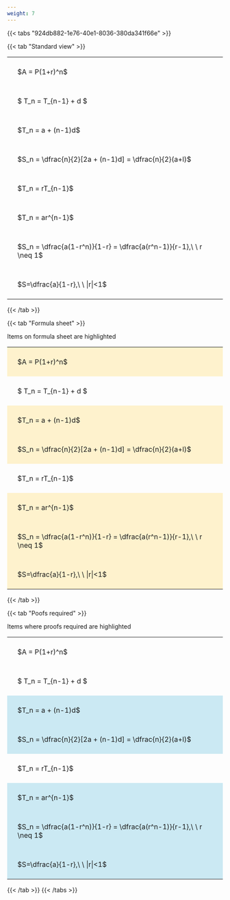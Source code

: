 ```yaml
---
weight: 7
---
```


{{< tabs "924db882-1e76-40e1-8036-380da341f66e" >}}

{{< tab "Standard view" >}}

<style type="text/css">
#T_516fc th.col_heading {
  text-align: left;
  font-size: 1em;
}
#T_516fc td {
  text-align: left;
  font-size: 1em;
  padding: 1.5em;
}
</style>
<table id="T_516fc">
  <thead>
  </thead>
  <tbody>
    <tr>
      <td id="T_516fc_row0_col0" class="data row0 col0" >$A = P(1+r)^n$</td>
    </tr>
    <tr>
      <td id="T_516fc_row1_col0" class="data row1 col0" >$ T_n = T_{n-1} + d $</td>
    </tr>
    <tr>
      <td id="T_516fc_row2_col0" class="data row2 col0" >$T_n = a + (n-1)d$</td>
    </tr>
    <tr>
      <td id="T_516fc_row3_col0" class="data row3 col0" >$S_n = \dfrac{n}{2}[2a + (n-1)d] = \dfrac{n}{2}(a+l)$</td>
    </tr>
    <tr>
      <td id="T_516fc_row4_col0" class="data row4 col0" >$T_n = rT_{n-1}$</td>
    </tr>
    <tr>
      <td id="T_516fc_row5_col0" class="data row5 col0" >$T_n = ar^{n-1}$</td>
    </tr>
    <tr>
      <td id="T_516fc_row6_col0" class="data row6 col0" >$S_n = \dfrac{a(1-r^n)}{1-r} = \dfrac{a(r^n-1)}{r-1},\ \  r \neq 1$</td>
    </tr>
    <tr>
      <td id="T_516fc_row7_col0" class="data row7 col0" >$S=\dfrac{a}{1-r},\ \ |r|<1$</td>
    </tr>
  </tbody>
</table>
{{< /tab >}}

{{< tab "Formula sheet" >}}

Items on formula sheet are highlighted 
<br>
<style type="text/css">
#T_ed03d th.col_heading {
  text-align: left;
  font-size: 1em;
}
#T_ed03d td {
  text-align: left;
  font-size: 1em;
  padding: 1.5em;
}
#T_ed03d_row0_col0, #T_ed03d_row2_col0, #T_ed03d_row3_col0, #T_ed03d_row5_col0, #T_ed03d_row6_col0, #T_ed03d_row7_col0 {
  background-color: rgba(255,194,10, 0.2);
}
#T_ed03d_row1_col0, #T_ed03d_row4_col0 {
  background-color: rgba(0,0,0,0);
}
</style>
<table id="T_ed03d">
  <thead>
  </thead>
  <tbody>
    <tr>
      <td id="T_ed03d_row0_col0" class="data row0 col0" >$A = P(1+r)^n$</td>
    </tr>
    <tr>
      <td id="T_ed03d_row1_col0" class="data row1 col0" >$ T_n = T_{n-1} + d $</td>
    </tr>
    <tr>
      <td id="T_ed03d_row2_col0" class="data row2 col0" >$T_n = a + (n-1)d$</td>
    </tr>
    <tr>
      <td id="T_ed03d_row3_col0" class="data row3 col0" >$S_n = \dfrac{n}{2}[2a + (n-1)d] = \dfrac{n}{2}(a+l)$</td>
    </tr>
    <tr>
      <td id="T_ed03d_row4_col0" class="data row4 col0" >$T_n = rT_{n-1}$</td>
    </tr>
    <tr>
      <td id="T_ed03d_row5_col0" class="data row5 col0" >$T_n = ar^{n-1}$</td>
    </tr>
    <tr>
      <td id="T_ed03d_row6_col0" class="data row6 col0" >$S_n = \dfrac{a(1-r^n)}{1-r} = \dfrac{a(r^n-1)}{r-1},\ \  r \neq 1$</td>
    </tr>
    <tr>
      <td id="T_ed03d_row7_col0" class="data row7 col0" >$S=\dfrac{a}{1-r},\ \ |r|<1$</td>
    </tr>
  </tbody>
</table>
{{< /tab >}}

{{< tab "Poofs required" >}}

Items where proofs required are highlighted 
<br>
<style type="text/css">
#T_b010d th.col_heading {
  text-align: left;
  font-size: 1em;
}
#T_b010d td {
  text-align: left;
  font-size: 1em;
  padding: 1.5em;
}
#T_b010d_row0_col0, #T_b010d_row1_col0, #T_b010d_row4_col0 {
  background-color: rgba(0,0,0,0);
}
#T_b010d_row2_col0, #T_b010d_row3_col0, #T_b010d_row5_col0, #T_b010d_row6_col0, #T_b010d_row7_col0 {
  background-color: rgba(0,150,200, 0.2);
}
</style>
<table id="T_b010d">
  <thead>
  </thead>
  <tbody>
    <tr>
      <td id="T_b010d_row0_col0" class="data row0 col0" >$A = P(1+r)^n$</td>
    </tr>
    <tr>
      <td id="T_b010d_row1_col0" class="data row1 col0" >$ T_n = T_{n-1} + d $</td>
    </tr>
    <tr>
      <td id="T_b010d_row2_col0" class="data row2 col0" >$T_n = a + (n-1)d$</td>
    </tr>
    <tr>
      <td id="T_b010d_row3_col0" class="data row3 col0" >$S_n = \dfrac{n}{2}[2a + (n-1)d] = \dfrac{n}{2}(a+l)$</td>
    </tr>
    <tr>
      <td id="T_b010d_row4_col0" class="data row4 col0" >$T_n = rT_{n-1}$</td>
    </tr>
    <tr>
      <td id="T_b010d_row5_col0" class="data row5 col0" >$T_n = ar^{n-1}$</td>
    </tr>
    <tr>
      <td id="T_b010d_row6_col0" class="data row6 col0" >$S_n = \dfrac{a(1-r^n)}{1-r} = \dfrac{a(r^n-1)}{r-1},\ \  r \neq 1$</td>
    </tr>
    <tr>
      <td id="T_b010d_row7_col0" class="data row7 col0" >$S=\dfrac{a}{1-r},\ \ |r|<1$</td>
    </tr>
  </tbody>
</table>
{{< /tab >}}
{{< /tabs >}}